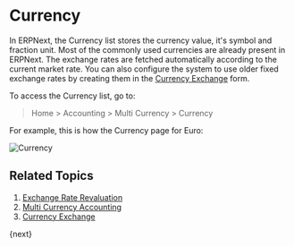 <!-- add-breadcrumbs -->
# Currency

In ERPNext, the Currency list stores the currency value, it's symbol and fraction unit. Most of the commonly used currencies are already present in ERPNext. The exchange rates are fetched automatically according to the current market rate. You can also configure the system to use older fixed exchange rates by creating them in the [Currency Exchange](/docs/v13/user/manual/en/accounts/currency-exchange) form.

To access the Currency list, go to:
> Home > Accounting > Multi Currency > Currency

For example, this is how the Currency page for Euro:

![Currency](/docs/v13/assets/img/accounts/currency.png)

## Related Topics
1. [Exchange Rate Revaluation](/docs/v13/user/manual/en/accounts/exchange-rate-revaluation)
1. [Multi Currency Accounting](/docs/v13/user/manual/en/accounts/multi-currency-accounting)
1. [Currency Exchange](/docs/v13/user/manual/en/accounts/currency-exchange)

{next}